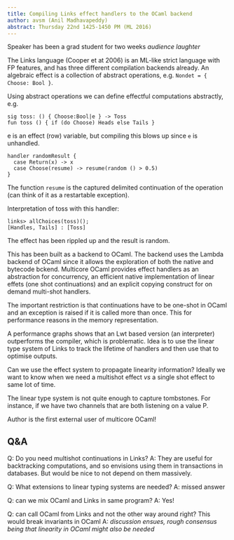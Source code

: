 ```yaml
---
title: Compiling Links effect handlers to the OCaml backend
author: avsm (Anil Madhavapeddy)
abstract: Thursday 22nd 1425-1450 PM (ML 2016)
---
```


Speaker has been a grad student for two weeks *audience laughter*

The Links language (Cooper et at 2006) is an ML-like strict language with FP
features, and has three different compilation backends already. An algebraic
effect is a collection of abstract operations, e.g. `Nondet = { Choose: Bool
}`.

Using abstract operations we can define effectful computations abstractly, e.g.

```
sig toss: () { Choose:Bool|e } -> Toss
fun toss () { if (do Choose) Heads else Tails }
```

e is an effect (row) variable, but compiling this blows up since `e` is unhandled.

```
handler randomResult {
  case Return(x) -> x
  case Choose(resume) -> resume(random () > 0.5)
}
```

The function `resume` is the captured delimited continuation of the operation
(can think of it as a restartable exception).

Interpretation of toss with this handler:

```
links> allChoices(toss)();
[Handles, Tails] : [Toss]
```

The effect has been rippled up and the result is random.

This has been built as a backend to OCaml.  The backend uses the Lambda backend of OCaml since it allows the exploration of both the native and bytecode bckend.  Multicore OCaml provides effect handlers as an abstraction for concurrency, an efficient native implementation of linear effets (one shot continuations) and an explicit copying construct for on demand multi-shot handlers.

The important restriction is that continuations have to be one-shot in OCaml and an exception is raised if it is called more than once.  This for performance reasons in the memory representation.

A performance graphs shows that an Lwt based version (an interpreter) outperforms the compiler, which is problematic. Idea is to use the linear type system of Links to track the lifetime of handlers and then use that to optimise outputs.

Can we use the effect system to propagate linearity information?  Ideally we want to know when we need a multishot effect _vs_ a single shot effect to same lot of time.

The linear type system is not quite enough to capture tombstones.  For instance, if we have two channels that are both listening on a value P.

Author is the first external user of multicore OCaml!

## Q&A

Q: Do you need multishot continuations in Links?
A: They are useful for backtracking computations, and so envisions using them in transactions in databases.  But would be nice to not depend on them massively.

Q: What extensions to linear typing systems are needed?
A: missed answer

Q: can we mix OCaml and Links in same program?
A: Yes! 

Q: can call OCaml from Links and not the other way around right? This would break invariants in OCaml
A: *discussion ensues, rough consensus being that linearity in OCaml might also be needed*
